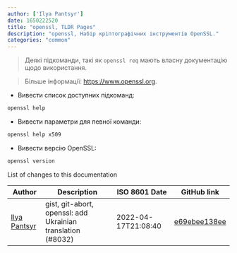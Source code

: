 ```yaml
---
author: ['Ilya Pantsyr']
date: 1650222520
title: "openssl, TLDR Pages"
description: "openssl, Набір кріптографічних інструментів OpenSSL."
categories: "common"
---
```

> Деякі підкоманди, такі як `openssl req` мають власну документацію щодо використання.

> Більше інформації: <https://www.openssl.org>.

- Вивести список доступних підкоманд:

```bash
openssl help
```

- Вивести параметри для певної команди:

```bash
openssl help x509
```

- Вивести версію OpenSSL:

```bash
openssl version
```
List of changes to this documentation


Author | Description | ISO 8601 Date | GitHub link
------|-----|-----|-----
[Ilya Pantsyr](mailto:panilyau@gmail.com) | gist, git-abort, openssl: add Ukrainian translation (#8032) | 2022-04-17T21:08:40 | [e69ebee138ee](https://github.com/tldr-pages/tldr/commit/e69ebee138ee1f93639e8b32203fe571655cdf27)

